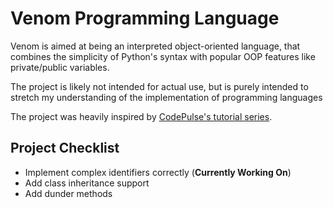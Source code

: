 # Venom Programming Language

Venom is aimed at being an interpreted object-oriented language, that combines the simplicity of Python's syntax with popular OOP features like private/public variables.

The project is likely not intended for actual use, but is purely intended to stretch my understanding of the implementation of programming languages

The project was heavily inspired by [CodePulse's tutorial series](https://youtube.com/playlist?list=PLZQftyCk7_SdoVexSmwy_tBgs7P0b97yD).

## Project Checklist
- Implement complex identifiers correctly (**Currently Working On**)
- Add class inheritance support
- Add dunder methods

